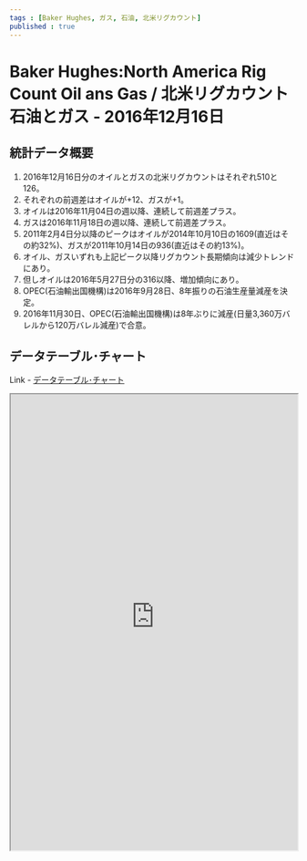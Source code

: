 ```yaml
--- 
tags : [Baker Hughes, ガス, 石油, 北米リグカウント] 
published : true
---
```

# Baker Hughes:North America Rig Count Oil ans Gas / 北米リグカウント 石油とガス - 2016年12月16日
## 統計データ概要
1. 2016年12月16日分のオイルとガスの北米リグカウントはそれぞれ510と126。
1. それぞれの前週差はオイルが+12、ガスが+1。
1. オイルは2016年11月04日の週以降、連続して前週差プラス。
1. ガスは2016年11月18日の週以降、連続して前週差プラス。
1. 2011年2月4日分以降のピークはオイルが2014年10月10日の1609(直近はその約32%)、ガスが2011年10月14日の936(直近はその約13%)。
1. オイル、ガスいずれも上記ピーク以降リグカウント長期傾向は減少トレンドにあり。
1. 但しオイルは2016年5月27日分の316以降、増加傾向にあり。
1. OPEC(石油輸出国機構)は2016年9月28日、8年振りの石油生産量減産を決定。
1. 2016年11月30日、OPEC(石油輸出国機構)は8年ぶりに減産(日量3,360万バレルから120万バレル減産)で合意。

	
## データテーブル･チャート
Link - [データテーブル･チャート](http://knowledgevault.saecanet.com/charts/am-consulting.co.jp-NorthAmericaRigCount.html)
<iframe src="http://knowledgevault.saecanet.com/charts/am-consulting.co.jp-NorthAmericaRigCount.html" width="100%" height="800px"></iframe>